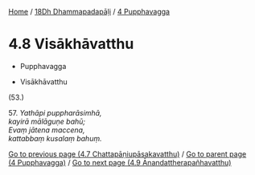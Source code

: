 
[Home](/) / [18Dh Dhammapadapāḷi](...md) / [4 Pupphavagga](../18Dh/4.md)

# 4.8 Visākhāvatthu

* Pupphavagga

* Visākhāvatthu

(53.)

57\. _Yathāpi puppharāsimhā,_  
_kayirā mālāguṇe bahū;_  
_Evaṃ jātena maccena,_  
_kattabbaṃ kusalaṃ bahuṃ._  


[Go to previous page (4.7 Chattapāṇiupāsakavatthu)](4.7.md) / [Go to parent page (4 Pupphavagga)](../18Dh/4.md) / [Go to next page (4.9 Ānandattherapañhavatthu)](4.9.md)


